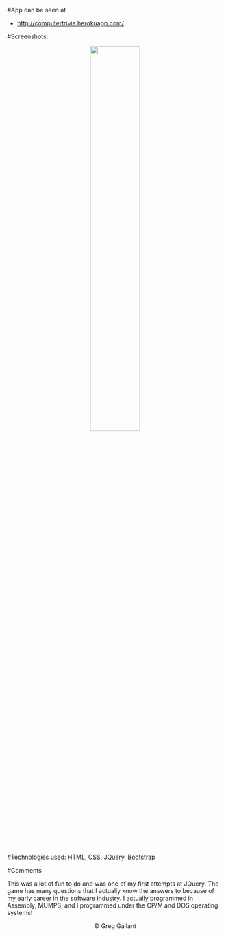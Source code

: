 #App can be seen at
- http://computertrivia.herokuapp.com/

#Screenshots:
<p align="center">
<span>
<img src="https://github.com/gsgallant/screenshots/blob/master/computertrivia/Screen%20Shot%202016-04-06%20at%209.02.22%20AM.png" width="48%" height="auto"/>

</span>
</p>

#Technologies used:
HTML, CSS, JQuery, Bootstrap


#Comments

This was a lot of fun to do and was one of my first attempts at JQuery.  The game has many questions that I actually know the answers to because of my early career in the software industry.  I actually programmed in Assembly, MUMPS, and I programmed under the CP/M and DOS operating systems!

<p align="center">
&copy; Greg Gallant
</p>

